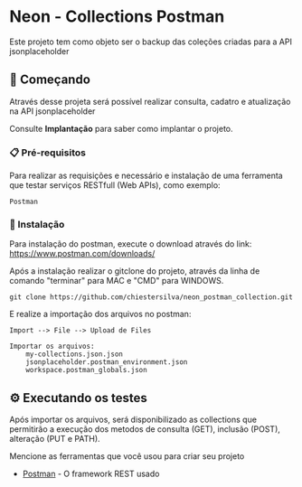 # Neon - Collections Postman

Este projeto tem como objeto ser o backup das coleções criadas para a API jsonplaceholder

## 🚀 Começando

Através desse projeta será possível realizar consulta, cadatro e atualização na API jsonplaceholder

Consulte **Implantação** para saber como implantar o projeto.

### 📋 Pré-requisitos

Para realizar as requisições e necessário e instalação de uma ferramenta que testar serviços RESTfull (Web APIs), como exemplo:
```
Postman
```

### 🔧 Instalação

Para instalação do postman, execute o download através do link: https://www.postman.com/downloads/

Após a instalação realizar o gitclone do projeto, através da linha de comando "terminar" para MAC e "CMD" para WINDOWS.

```
git clone https://github.com/chiestersilva/neon_postman_collection.git 
```

E realize a importação dos arquivos no postman:

```
Import --> File --> Upload de Files

Importar os arquivos:
    my-collections.json.json
    jsonplaceholder.postman_environment.json
    workspace.postman_globals.json
```

## ⚙️ Executando os testes

Após importar os arquivos, será disponibilizado as collections que permitirão a execução dos metodos de consulta (GET), inclusão (POST), alteração (PUT e PATH). 

Mencione as ferramentas que você usou para criar seu projeto

* [Postman](https://www.postman.com/) - O framework REST usado
